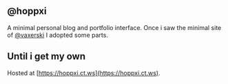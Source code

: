 ## @hoppxi

A minimal personal blog and portfolio interface. Once i saw the minimal site of [@vaxerski](https://github.com/vaxerski) I adopted some parts.

## Until i get my own

Hosted at [https://hoppxi.ct.ws](https://hoppxi.ct.ws).
